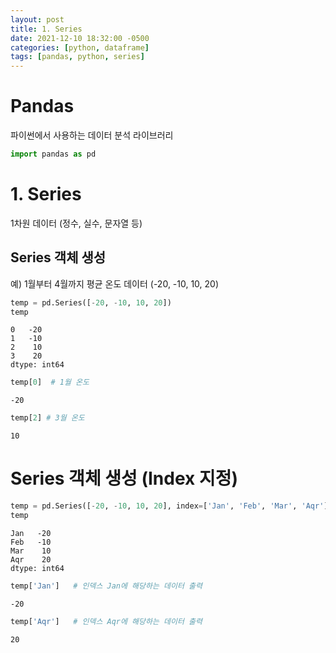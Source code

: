 ```yaml
---
layout: post
title: 1. Series
date: 2021-12-10 18:32:00 -0500
categories: [python, dataframe]
tags: [pandas, python, series]
---
```



# Pandas
파이썬에서 사용하는 데이터 분석 라이브러리


```python
import pandas as pd
```

# 1. Series
1차원 데이터 (정수, 실수, 문자열 등)

## Series 객체 생성
예) 1월부터 4월까지 평균 온도 데이터 (-20, -10, 10, 20)


```python
temp = pd.Series([-20, -10, 10, 20])
temp
```




    0   -20
    1   -10
    2    10
    3    20
    dtype: int64




```python
temp[0]  # 1월 온도
```




    -20




```python
temp[2] # 3월 온도
```




    10



# Series 객체 생성 (Index 지정)


```python
temp = pd.Series([-20, -10, 10, 20], index=['Jan', 'Feb', 'Mar', 'Aqr'])
temp
```




    Jan   -20
    Feb   -10
    Mar    10
    Aqr    20
    dtype: int64




```python
temp['Jan']   # 인덱스 Jan에 해당하는 데이터 출력
```




    -20




```python
temp['Aqr']   # 인덱스 Aqr에 해당하는 데이터 출력
```




    20




```python

```
